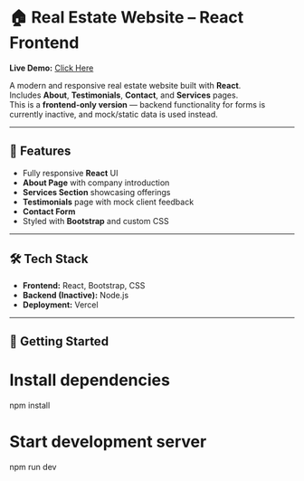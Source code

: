 # 🏠 Real Estate Website – React Frontend

**Live Demo:** [Click Here](https://real-estate-website-react-frontend.vercel.app/)

A modern and responsive real estate website built with **React**.  
Includes **About**, **Testimonials**, **Contact**, and **Services** pages.  
This is a **frontend-only version** — backend functionality for forms is currently inactive, and mock/static data is used instead.

---

## 📌 Features
- Fully responsive **React** UI
- **About Page** with company introduction
- **Services Section** showcasing offerings
- **Testimonials** page with mock client feedback
- **Contact Form**
- Styled with **Bootstrap** and custom CSS

---

## 🛠️ Tech Stack
- **Frontend:** React, Bootstrap, CSS
- **Backend (Inactive):** Node.js
- **Deployment:** Vercel

---

## 🚀 Getting Started

# Install dependencies
npm install

# Start development server
npm run dev
